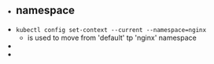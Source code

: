 - ## namespace
- `kubectl config set-context --current --namespace=nginx`
	- is used to move from 'default' tp 'nginx' namespace
-
-